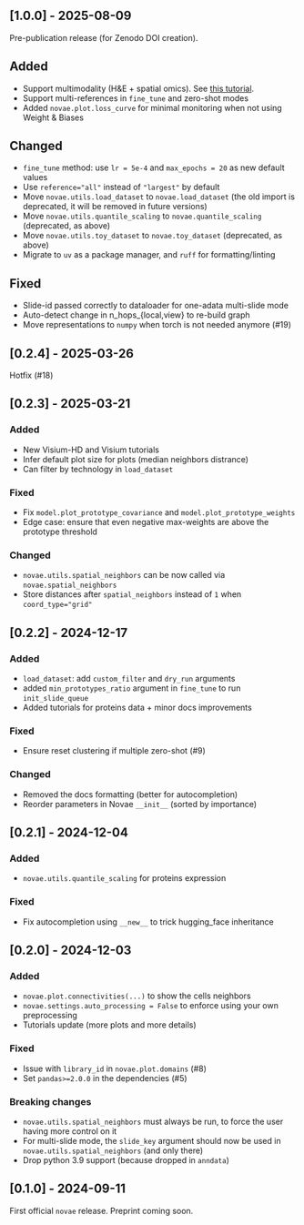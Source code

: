 ## [1.0.0] - 2025-08-09

Pre-publication release (for Zenodo DOI creation).

## Added
- Support multimodality (H&E + spatial omics). See [this tutorial](https://mics-lab.github.io/novae/tutorials/he_usage/).
- Support multi-references in `fine_tune` and zero-shot modes
- Added `novae.plot.loss_curve` for minimal monitoring when not using Weight & Biases

## Changed
- `fine_tune` method: use `lr = 5e-4` and `max_epochs = 20` as new default values
- Use `reference="all"` instead of `"largest"` by default
- Move `novae.utils.load_dataset` to `novae.load_dataset` (the old import is deprecated, it will be removed in future versions)
- Move `novae.utils.quantile_scaling` to `novae.quantile_scaling` (deprecated, as above)
- Move `novae.utils.toy_dataset` to `novae.toy_dataset` (deprecated, as above)
- Migrate to `uv` as a package manager, and `ruff` for formatting/linting

## Fixed
- Slide-id passed correctly to dataloader for one-adata multi-slide mode
- Auto-detect change in n_hops_{local,view} to re-build graph
- Move representations to `numpy` when torch is not needed anymore (#19)

## [0.2.4] - 2025-03-26

Hotfix (#18)

## [0.2.3] - 2025-03-21

### Added
- New Visium-HD and Visium tutorials
- Infer default plot size for plots (median neighbors distrance)
- Can filter by technology in `load_dataset`

### Fixed
- Fix `model.plot_prototype_covariance` and `model.plot_prototype_weights`
- Edge case: ensure that even negative max-weights are above the prototype threshold

### Changed
- `novae.utils.spatial_neighbors` can be now called via `novae.spatial_neighbors`
- Store distances after `spatial_neighbors` instead of `1` when `coord_type="grid"`

## [0.2.2] - 2024-12-17

### Added
- `load_dataset`: add `custom_filter` and `dry_run` arguments
- added `min_prototypes_ratio` argument in `fine_tune` to run `init_slide_queue`
- Added tutorials for proteins data + minor docs improvements

### Fixed
- Ensure reset clustering if multiple zero-shot (#9)

### Changed
- Removed the docs formatting (better for autocompletion)
- Reorder parameters in Novae `__init__` (sorted by importance)

## [0.2.1] - 2024-12-04

### Added
- `novae.utils.quantile_scaling` for proteins expression

### Fixed
- Fix autocompletion using `__new__` to trick hugging_face inheritance


## [0.2.0] - 2024-12-03

### Added

- `novae.plot.connectivities(...)` to show the cells neighbors
- `novae.settings.auto_processing = False` to enforce using your own preprocessing
- Tutorials update (more plots and more details)

### Fixed

- Issue with `library_id` in `novae.plot.domains` (#8)
- Set `pandas>=2.0.0` in the dependencies (#5)

### Breaking changes

- `novae.utils.spatial_neighbors` must always be run, to force the user having more control on it
- For multi-slide mode, the `slide_key` argument should now be used in `novae.utils.spatial_neighbors` (and only there)
- Drop python 3.9 support (because dropped in `anndata`)

## [0.1.0] - 2024-09-11

First official `novae` release. Preprint coming soon.
